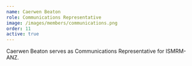 ```yaml
---
name: Caerwen Beaton
role: Communications Representative
image: /images/members/communications.png
order: 11
active: true
---
```


Caerwen Beaton serves as Communications Representative for ISMRM-ANZ.
